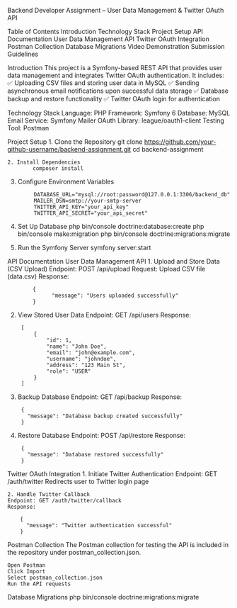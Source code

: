 Backend Developer Assignment – User Data Management & Twitter OAuth API

Table of Contents
	Introduction
	Technology Stack
	Project Setup
	API Documentation
		User Data Management API
		Twitter OAuth Integration
	Postman Collection
	Database Migrations
	Video Demonstration
	Submission Guidelines

Introduction
	This project is a Symfony-based REST API that provides user data management and integrates Twitter OAuth authentication. It includes:
	✅ Uploading CSV files and storing user data in MySQL
	✅ Sending asynchronous email notifications upon successful data storage
	✅ Database backup and restore functionality
	✅ Twitter OAuth login for authentication


Technology Stack
	Language: PHP
	Framework: Symfony 6
	Database: MySQL
	Email Service: Symfony Mailer
	OAuth Library: league/oauth1-client
	Testing Tool: Postman

Project Setup
	1. Clone the Repository
			git clone https://github.com/your-github-username/backend-assignment.git
			cd backend-assignment
	
 	2. Install Dependencies
			composer install

3. Configure Environment Variables

			DATABASE_URL="mysql://root:password@127.0.0.1:3306/backend_db"
			MAILER_DSN=smtp://your-smtp-server
			TWITTER_API_KEY="your_api_key"
			TWITTER_API_SECRET="your_api_secret"

4. Set Up Database
			php bin/console doctrine:database:create
			php bin/console make:migration
			php bin/console doctrine:migrations:migrate

5. Run the Symfony Server
			symfony server:start

API Documentation
		User Data Management API
		1. Upload and Store Data (CSV Upload)
		Endpoint: POST /api/upload
		Request: Upload CSV file (data.csv)
		Response:
		
			{
				  "message": "Users uploaded successfully"
			}

2. View Stored User Data
	Endpoint: GET /api/users
	Response:
	
		[
			{
				"id": 1,
				"name": "John Doe",
				"email": "john@example.com",
				"username": "johndoe",
				"address": "123 Main St",
				"role": "USER"
			}
		]

4. Backup Database
	Endpoint: GET /api/backup
	Response:
	
		{
		  "message": "Database backup created successfully"
		}

5. Restore Database
	Endpoint: POST /api/restore
	Response:
	
		{
		  "message": "Database restored successfully"
		}

Twitter OAuth Integration
	1. Initiate Twitter Authentication
	Endpoint: GET /auth/twitter
	Redirects user to Twitter login page

	2. Handle Twitter Callback
	Endpoint: GET /auth/twitter/callback
	Response:
	
		{
		  "message": "Twitter authentication successful"
		}

Postman Collection
The Postman collection for testing the API is included in the repository under postman_collection.json.

	Open Postman
	Click Import
	Select postman_collection.json
	Run the API requests
	
Database Migrations
	php bin/console doctrine:migrations:migrate

